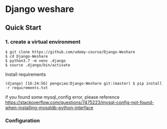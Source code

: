 # Django weshare

## Quick Start


### 1. create a virtual environment

```
$ git clone https://github.com/udemy-course/Django-Weshare
$ cd Django-Weshare
$ python3.7 -m venv .django
$ source .django/bin/activate
```

Install requirements

```
(django) [16:24:56] pengxiao:Django-Weshare git:(master) $ pip install -r requirements.txt
```

if you found some mysql_config error, please reference https://stackoverflow.com/questions/7475223/mysql-config-not-found-when-installing-mysqldb-python-interface


### Configuration


